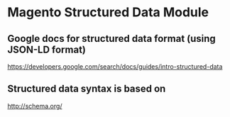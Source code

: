 # Magento Structured Data Module

## Google docs for structured data format (using JSON-LD format)  
https://developers.google.com/search/docs/guides/intro-structured-data

## Structured data syntax is based on  
http://schema.org/